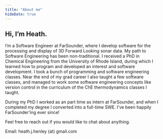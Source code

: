 ```yaml
---
title: "About me"
hideDate: true
---
```

## Hi, I’m Heath. 
I’m a Software Engineer at FarSounder, where I develop software for the
processing and display of 3D Forward Looking sonar data. My path to Software
Engineering has been non-traditional. I received a PhD in Chemical Engineering
from the University of Rhode Island, during which I learned how to program and
developed an interest and software development. I took a bunch of programming
and software engineering classes. Near the end of my grad career I also taught a
few software classes, and managed to work some software engineering concepts
like version control in the curriculum of the ChE thermodynamics classes I
taught.

During my PhD I worked as an part time as intern at FarSounder, and when I
completed my degree I converted into a full-time SWE. I’ve been happily
FarSounder’ing ever since!

Feel free to reach out if you would like to chat about anything.

Email: heath.j.henley (at) gmail.com
